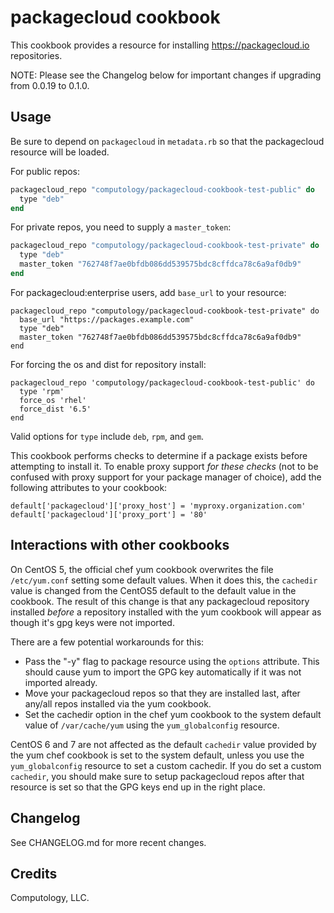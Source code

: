 # packagecloud cookbook

This cookbook provides a resource for installing <https://packagecloud.io> repositories.

NOTE: Please see the Changelog below for important changes if upgrading from 0.0.19 to 0.1.0.

## Usage

Be sure to depend on `packagecloud` in `metadata.rb` so that the packagecloud resource will be loaded.

For public repos:

```ruby
packagecloud_repo "computology/packagecloud-cookbook-test-public" do
  type "deb"
end
```

For private repos, you need to supply a `master_token`:

```ruby
packagecloud_repo "computology/packagecloud-cookbook-test-private" do
  type "deb"
  master_token "762748f7ae0bfdb086dd539575bdc8cffdca78c6a9af0db9"
end
```

For packagecloud:enterprise users, add `base_url` to your resource:

```
packagecloud_repo "computology/packagecloud-cookbook-test-private" do
  base_url "https://packages.example.com"
  type "deb"
  master_token "762748f7ae0bfdb086dd539575bdc8cffdca78c6a9af0db9"
end
```

For forcing the os and dist for repository install:

```
packagecloud_repo 'computology/packagecloud-cookbook-test-public' do
  type 'rpm'
  force_os 'rhel'
  force_dist '6.5'
end
```

Valid options for `type` include `deb`, `rpm`, and `gem`.

This cookbook performs checks to determine if a package exists before attempting to install it. To enable proxy support _for these checks_ (not to be confused with proxy support for your package manager of choice), add the following attributes to your cookbook:

```
default['packagecloud']['proxy_host'] = 'myproxy.organization.com'
default['packagecloud']['proxy_port'] = '80'
```

## Interactions with other cookbooks

On CentOS 5, the official chef yum cookbook overwrites the file `/etc/yum.conf` setting some default values. When it does this, the `cachedir` value is changed from the CentOS5 default to the default value in the cookbook. The result of this change is that any packagecloud repository installed _before_ a repository installed with the yum cookbook will appear as though it's gpg keys were not imported.

There are a few potential workarounds for this:

- Pass the "-y" flag to package resource using the `options` attribute. This should cause yum to import the GPG key automatically if it was not imported already.
- Move your packagecloud repos so that they are installed last, after any/all repos installed via the yum cookbook.
- Set the cachedir option in the chef yum cookbook to the system default value of `/var/cache/yum` using the `yum_globalconfig` resource.

CentOS 6 and 7 are not affected as the default `cachedir` value provided by the yum chef cookbook is set to the system default, unless you use the `yum_globalconfig` resource to set a custom cachedir. If you do set a custom `cachedir`, you should make sure to setup packagecloud repos after that resource is set so that the GPG keys end up in the right place.

## Changelog

See CHANGELOG.md for more recent changes.

## Credits

Computology, LLC.
